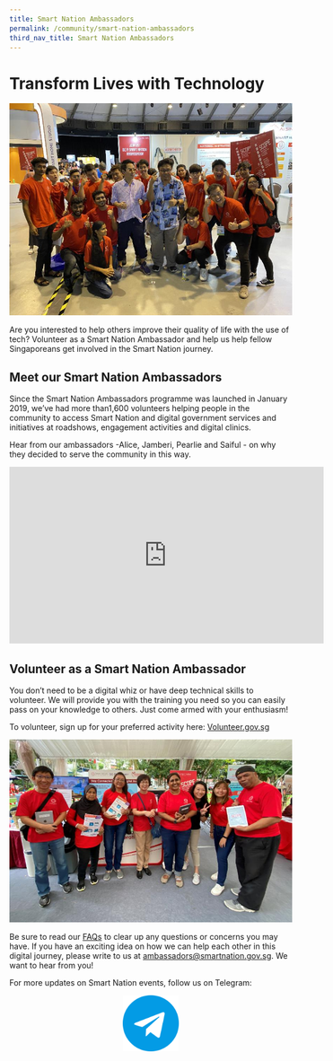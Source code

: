 ```yaml
---
title: Smart Nation Ambassadors
permalink: /community/smart-nation-ambassadors
third_nav_title: Smart Nation Ambassadors
---
```

# Transform Lives with Technology

![Smart Nation Ambassdors at an event](/images/community/SNA-smart-Nation-U.jpg)

Are you interested to help others improve their quality of life with the use of tech?  Volunteer as a Smart Nation Ambassador and help us help fellow Singaporeans get involved in the Smart Nation journey.

## Meet our Smart Nation Ambassadors

Since the Smart Nation Ambassadors programme was launched in January 2019, we’ve had more than1,600 volunteers helping people in the community to access Smart Nation and digital government services and initiatives at roadshows, engagement activities and digital clinics. 

Hear from our ambassadors -Alice, Jamberi, Pearlie and Saiful - on why they decided to serve the community in this way.

<p><div class="bp-youtube">
<iframe width="560" height="315" src="https://www.youtube.com/embed/sY__ajCgMnk" frameborder="0" allow="accelerometer; autoplay; clipboard-write; encrypted-media; gyroscope; picture-in-picture" allowfullscreen></iframe>
</div></p>

## Volunteer as a Smart Nation Ambassador

You don’t need to be a digital whiz or have deep technical skills to volunteer. We will provide you with the training you need so you can easily pass on your knowledge to others. Just come armed with your enthusiasm!

To volunteer, sign up for your preferred activity here: <a href="https://www.volunteer.gov.sg/volunteer/agencies/agency_details/?code=SmartNation" target="_blank">Volunteer.gov.sg</a>  

![Smart Nation Ambassdors at an Smart Nation & U event](/images/community/SNA-Grp.jpg)

Be sure to read our [FAQs](/community/smart-nation-ambassadors/faq) to clear up any questions or concerns you may have. If you have an exciting idea on how we can help each other in this digital journey, please write to us at [ambassadors@smartnation.gov.sg](mailto:ambassadors@smartnation.gov.sg). We want to hear from you!

For more updates on Smart Nation events, follow us on Telegram:

<div style="width:100%;display:flex;justify-content:center;"><div style="width:100px;height:100px;"><a href="https://t.me/SmartNationAmbassadors" target="_blank"><img src="/images/community/telegram.png"></a></div></div>
